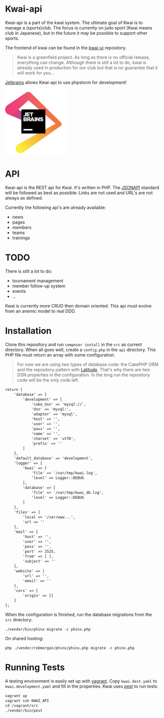 Kwai-api
========

Kwai-api is a part of the kwai system. The ultimate goal of Kwai is to manage a (sports)club. The focus is currently on judo sport (Kwai means club in Japanese), but in the future it may be possible to support
other sports.

The frontend of kwai can be found in the [kwai-ui](https://github.com/fbraem/kwai-ui) repository.

> Kwai is a greenfield project. As long as there is no official release,
> everything can change. Although there is still a lot to do, kwai is already used in production for
> our club but that is no guarantee that it will work for you...

[Jetbrains](https://www.jetbrains.com/?from=kwai-api) allows Kwai-api to use phpstorm for development!

<img alt="jetbrains" src="jetbrains.png" width="200px" />

API
===
Kwai-api is the REST api for Kwai. It's written in PHP.
The [JSONAPI](http://jsonapi.org) standard will be followed as best as 
possible: Links are not used and URL's are not always as defined.

Currently the following api's are already available:

- news
- pages
- members
- teams
- trainings

TODO
====

There is still a lot to do:

- tournament management
- member follow-up system
- events
- ...

Kwai is currently more CRUD then domain oriented. This api must evolve from an anemic model to real DDD.

Installation
============

Clone this repository and run `composer install` in the `src` as current directory. When all goes well, create a `config.php` in the `api` directory. This PHP file must return an array with some configuration:

> For now we are using two types of database code: the CakePHP ORM and the
> repository pattern with [Latitude](https://latitude.shadowhand.com/). That's
> why there are two DSN properties in the configuration. In the long run
> the repository code will be the only code left.

    return [
        'database' => [
            'development' => [
                'cake_dsn' => 'mysql://',
                'dsn' => 'mysql:',
                'adapter' => 'mysql',
                'host' => '',
                'user' => '',
                'pass' => '',
                'name' => '',
                'charset' => 'utf8',
                'prefix' => ''
            ]
        ],
        'default_database' => 'development',
        'logger' => [
            'kwai' => [
                'file' => '/var/tmp/kwai.log',
                'level' => Logger::DEBUG
            ],
            'database' => [
                'file' => '/var/tmp/kwai_db.log',
                'level' => Logger::DEBUG
            ]
        ],
        'files' => [
            'local => '/var/www...',
            'url => ''
        ],
        'mail' => [
            'host' => '',
            'user' => '',
            'pass' => '',
            'port' => 2525,
            'from' => [ ],
            'subject' => ''
        ],
        'website' => [
            'url' => '',
            'email' => ''
        ],
        'cors' => [
            'origin' => []
        ]
    ];

When the configuration is finished, run the database migrations from the `src` directory:

    ./vendor/bin/phinx migrate -c phinx.php

On shared hosting:

    php ./vendor/robmorgan/phinx/phinx.php migrate -c phinx.php

Running Tests
=============

A testing environment is easily set up with [vagrant](https://www.vagrantup.com).
Copy `kwai.dest.yaml` to `kwai.development.yaml` and fill in the properties.
Kwai uses [pest](https://pestphp.com/) to run tests:

    vagrant up
    vagrant ssh KWAI_API
    cd /vagrant/src
    ./vendor/bin/pest
